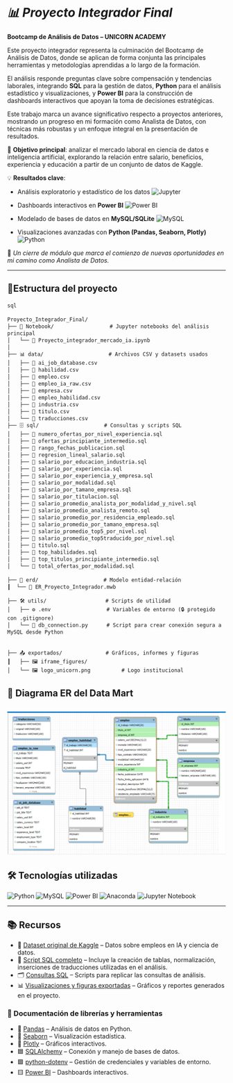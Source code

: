 # ***📊 Proyecto Integrador Final***  

**Bootcamp de Análisis de Datos – UNICORN ACADEMY**  

Este proyecto integrador representa la culminación del Bootcamp de Análisis de Datos, donde se aplican de forma conjunta las principales herramientas y metodologías aprendidas a lo largo de la formación.  

El análisis responde preguntas clave sobre compensación y tendencias laborales, integrando **SQL** para la gestión de datos, **Python** para el análisis estadístico y visualizaciones, y **Power BI** para la construcción de dashboards interactivos que apoyan la toma de decisiones estratégicas.  

Este trabajo marca un avance significativo respecto a proyectos anteriores, mostrando un progreso en mi formación como Analista de Datos, con técnicas más robustas y un enfoque integral en la presentación de resultados.  

🔎 **Objetivo principal**: analizar el mercado laboral en ciencia de datos e inteligencia artificial, explorando la relación entre salario, beneficios, experiencia y educación a partir de un conjunto de datos de Kaggle.  

💡 **Resultados clave**:  
- Análisis exploratorio y estadístico de los datos ![Jupyter](https://img.shields.io/badge/Jupyter-FA0F00?style=for-the-badge&logo=jupyter&logoColor=white)
  
- Dashboards interactivos en **Power BI** ![Power BI](https://img.shields.io/badge/Power%20BI-F2C811?style=for-the-badge&logo=powerbi&logoColor=black)
   
- Modelado de bases de datos en **MySQL/SQLite** ![MySQL](https://img.shields.io/badge/MySQL-005C84?style=for-the-badge&logo=mysql&logoColor=white)
  
- Visualizaciones avanzadas con **Python (Pandas, Seaborn, Plotly)**  ![Python](https://img.shields.io/badge/Python-3776AB?style=for-the-badge&logo=python&logoColor=white)  

🚀 *Un cierre de módulo que marca el comienzo de nuevas oportunidades en mi camino como Analista de Datos.*  

---

## **📂Estructura del proyecto**

```
sql

Proyecto_Integrador_Final/
├── 📓 Notebook/                  # Jupyter notebooks del análisis principal
│   └── 📒 Proyecto_integrador_mercado_ia.ipynb
│
├── 📊 data/                     # Archivos CSV y datasets usados
│   ├── 📄 ai_job_database.csv
│   ├── 📄 habilidad.csv
│   ├── 📄 empleo.csv
│   ├── 📄 empleo_ia_raw.csv
│   ├── 📄 empresa.csv
│   ├── 📄 empleo_habilidad.csv
│   ├── 📄 industria.csv
│   ├── 📄 titulo.csv
│   └── 📄 traducciones.csv 
├── 🗄️ sql/                     # Consultas y scripts SQL  
│   ├── 📄 numero_ofertas_por_nivel_experiencia.sql
│   ├── 📄 ofertas_principiante_intermedio.sql
│   ├── 📄 rango_fechas_publicacion.sql
│   ├── 📄 regresion_lineal_salario.sql
│   ├── 📄 salario_por_educacion_industria.sql
│   ├── 📄 salario_por_experiencia.sql
│   ├── 📄 salario_por_experiencia_y_empresa.sql
│   ├── 📄 salario_por_modalidad.sql
│   ├── 📄 salario_por_tamano_empresa.sql
│   ├── 📄 salario_por_titulacion.sql
│   ├── 📄 salario_promedio_analista_por_modalidad_y_nivel.sql
│   ├── 📄 salario_promedio_analista_remoto.sql
│   ├── 📄 salario_promedio_por_residencia_empleado.sql
│   ├── 📄 salario_promedio_por_tamano_empresa.sql
│   ├── 📄 salario_promedio_top5_por_nivel.sql
│   ├── 📄 salario_promedio_top5traducido_por_nivel.sql
│   ├── 📄 titulo.sql
│   ├── 📄 top_habilidades.sql
│   ├── 📄 top_titulos_principiante_intermedio.sql
│   └── 📄 total_ofertas_por_modalidad.sql

├── 🧩 erd/                     # Modelo entidad-relación  
┃  └── 📐 ER_Proyecto_Integrador.mwb  

├── 🛠️ utils/                   # Scripts de utilidad
│   ├── ⚙️ .env                  # Variables de entorno (🔒 protegido con .gitignore)
│   └── 🔗 db_connection.py      # Script para crear conexión segura a MySQL desde Python
  

├── 📤 exportados/              # Gráficos, informes y figuras  
┃   ├── 🖼️ iframe_figures/  
│   └── 🖼️ logo_unicorn.png          # Logo institucional  

```
## 📐 Diagrama ER del Data Mart

![Diagrama ER del Data Mart](erd/ERD_mercado_ia.png)
---

## **🛠️ Tecnologías utilizadas**  

![Python](https://img.shields.io/badge/Python-3776AB?style=for-the-badge&logo=python&logoColor=white)
![MySQL](https://img.shields.io/badge/MySQL-005C84?style=for-the-badge&logo=mysql&logoColor=white)
![Power BI](https://img.shields.io/badge/Power_BI-F2C811?style=for-the-badge&logo=powerbi&logoColor=black)
![Anaconda](https://img.shields.io/badge/Anaconda-44A833?style=for-the-badge&logo=anaconda&logoColor=white)
![Jupyter Notebook](https://img.shields.io/badge/Jupyter_Notebook-F37626?style=for-the-badge&logo=jupyter&logoColor=white)

---

## **📚 Recursos**

- 📂 [Dataset original de Kaggle](https://www.kaggle.com/datasets/bismasajjad/global-ai-job-market-and-salary-trends-2025?select=ai_job_dataset1.csv) – Datos sobre empleos en IA y ciencia de datos.  
- 💾 [Script SQL completo](sql/mercado_ia_final.sql) – Incluye la creación de tablas, normalización, inserciones de traducciones utilizadas en el análisis.
- 🗂️ [Consultas SQL](./sql/) – Scripts para replicar las consultas de análisis.  
- 📊 [Visualizaciones y figuras exportadas](./exportados/) – Gráficos y reportes generados en el proyecto.  

### **📖 Documentación de librerías y herramientas**
- 📘 [Pandas](https://pandas.pydata.org/docs/) – Análisis de datos en Python.  
- 📗 [Seaborn](https://seaborn.pydata.org/) – Visualización estadística.  
- 📙 [Plotly](https://plotly.com/python/) – Gráficos interactivos.  
- 🟦 [SQLAlchemy](https://docs.sqlalchemy.org/) – Conexión y manejo de bases de datos.  
- 🟩 [python-dotenv](https://saurabh-kumar.com/python-dotenv/) – Gestión de credenciales y variables de entorno.  
- 🟨 [Power BI](https://learn.microsoft.com/es-es/power-bi/) – Dashboards interactivos.
